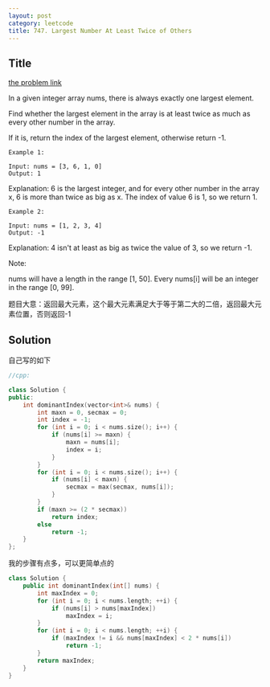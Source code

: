 ```yaml
---
layout: post
category: leetcode
title: 747. Largest Number At Least Twice of Others
---
```

## Title
[the problem link](https://leetcode.com/problems/largest-number-at-least-twice-of-others/solution/)

In a given integer array nums, there is always exactly one largest element.

Find whether the largest element in the array is at least twice as much as every other number in the array.

If it is, return the index of the largest element, otherwise return -1.

	Example 1:
	
	Input: nums = [3, 6, 1, 0]
	Output: 1

Explanation: 6 is the largest integer, and for every other number in the array x,
6 is more than twice as big as x.  The index of value 6 is 1, so we return 1.
 

	Example 2:
	
	Input: nums = [1, 2, 3, 4]
	Output: -1

Explanation: 4 isn't at least as big as twice the value of 3, so we return -1.
 

Note:

nums will have a length in the range [1, 50].
Every nums[i] will be an integer in the range [0, 99].
 
题目大意：返回最大元素，这个最大元素满足大于等于第二大的二倍，返回最大元素位置，否则返回-1

## Solution

自己写的如下

```c++
//cpp:

class Solution {
public:
	int dominantIndex(vector<int>& nums) {
		int maxn = 0, secmax = 0;
		int index = -1;
		for (int i = 0; i < nums.size(); i++) {
			if (nums[i] >= maxn) {
				maxn = nums[i];
				index = i;
			}
		}
		for (int i = 0; i < nums.size(); i++) {
			if (nums[i] < maxn) {
				secmax = max(secmax, nums[i]);
			}
		}
		if (maxn >= (2 * secmax))
			return index;
		else
			return -1;
	}
};
```

我的步骤有点多，可以更简单点的
```c++
class Solution {
    public int dominantIndex(int[] nums) {
        int maxIndex = 0;
        for (int i = 0; i < nums.length; ++i) {
            if (nums[i] > nums[maxIndex])
                maxIndex = i;
        }
        for (int i = 0; i < nums.length; ++i) {
            if (maxIndex != i && nums[maxIndex] < 2 * nums[i])
                return -1;
        }
        return maxIndex;
    }
}
```